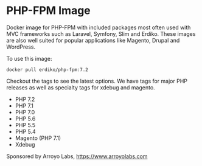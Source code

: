 # PHP-FPM Image

Docker image for PHP-FPM with included packages most often used with MVC frameworks such as Laravel, Symfony, Slim and Erdiko.  These images are also well suited for popular applications like Magento, Drupal and WordPress. 

To use this image:

```
docker pull erdiko/php-fpm:7.2
```

Checkout the tags to see the latest options.  We have tags for major PHP releases as well as specialty tags for xdebug and magento.

* PHP 7.2
* PHP 7.1
* PHP 7.0
* PHP 5.6
* PHP 5.5
* PHP 5.4
* Magento (PHP 7.1)
* Xdebug 

Sponsored by Arroyo Labs, https://www.arroyolabs.com
